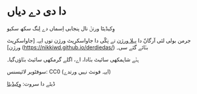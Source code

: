 # دا دی دے دیاں

وِکیڈیٹا ورتݨ نال پنجابی اِسماں دے لِنگ سکھ سکیو

جرمن بولی لئی آرگانّ دا [پہلا ورژن](http://auregann.fr/derdiedas) تے نِکّی دا جاواسکرِپٹ ورژن توں ایہہ [جاواسکرِپٹ ورژن] (https://nikkiwd.github.io/derdiedas/) بݨائے گئے سی۔

ہݨے شاہمکھی سائیٹ بݨادا، اے، اگلے گرمکھی سائیٹ بݨاؤں‌گیا۔ 

سوفٹویر لائیسنس: CC0
(ایہہ فونٹ نہیں ورتدے)

ڈیٹے دا سروت: [وِکیڈیٹا](https://wikidata.org)  

